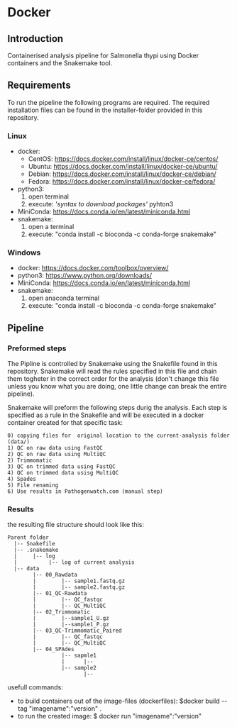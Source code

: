 # Docker

## Introduction
Containerised analysis pipeline for Salmonella thypi using Docker containers and the Snakemake tool.

## Requirements
To run the pipeline the following programs are required. The required installation files can be found in the installer-folder provided in this repository.

### Linux
 - docker: 
      - CentOS: https://docs.docker.com/install/linux/docker-ce/centos/
      - Ubuntu: https://docs.docker.com/install/linux/docker-ce/ubuntu/
      - Debian: https://docs.docker.com/install/linux/docker-ce/debian/
      - Fedora: https://docs.docker.com/install/linux/docker-ce/fedora/
 - python3:
      1) open terminal
      2) execute: *'syntax to download packages'* pyhton3    
 - MiniConda: https://docs.conda.io/en/latest/miniconda.html
 - snakemake: 
      1) open a terminal
      2) execute: "conda install -c bioconda -c conda-forge snakemake"

### Windows
 - docker: https://docs.docker.com/toolbox/overview/
 - python3: https://www.python.org/downloads/
 - MiniConda: https://docs.conda.io/en/latest/miniconda.html
 - snakemake: 
      1) open anaconda terminal
      2) execute: "conda install -c bioconda -c conda-forge snakemake"
 
## Pipeline
### Preformed steps
The Pipline is controlled by Snakemake using the Snakefile found in this repository. Snakemake will read the rules specified in this file and chain them togheter in the correct order for the analysis (don't change this file unless you know what you are doing, one little change can break the entire pipeline). 

Snakemake will preform the following steps durig the analysis. Each step is specified as a rule in the Snakefile and will be executed in a docker container created for that specific task:

    0) copying files for  original location to the current-analysis folder (data/)
    1) QC on raw data using FastQC
    2) QC on raw data using MultiQC
    2) Trimmomatic
    3) QC on trimmed data using FastQC
    4) QC on trimmed data usisg MultiQC
    4) Spades
    5) File renaming
    6) Use results in Pathogenwatch.com (manual step)
  
### Results
the resulting file structure should look like this:

    Parent folder
      |-- Snakefile
      |-- .snakemake
      |     |-- log
      |          |-- log of current analysis
      |-- data
            |-- 00_Rawdata
            |        |-- sample1.fastq.gz
            |        |-- sample2.fastq.gz
            |-- 01_QC-Rawdata
            |        |-- QC_fastqc
            |        |-- QC_MultiQC
            |-- 02_Trimmomatic
            |        |--sample1_U.gz
            |        |--sample1_P.gz
            |-- 03_QC-Trimmomatic_Paired
            |        |-- QC_fastqc
            |        |-- QC_MultiQC     
            |-- 04_SPAdes
                     |-- sapmle1
                     |      |--
                     |-- sample2
                            |--

usefull commands:
  - to build containers out of the image-files (dockerfiles): $docker build --tag "imagename":"version" .
  - to run the created image: $ docker run "imagename":"version"
